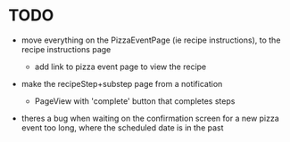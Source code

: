 # TODO
- move everything on the PizzaEventPage (ie recipe instructions), to the recipe instructions page
    - add link to pizza event page to view the recipe

- make the recipeStep+substep page from a notification
    - PageView with 'complete' button that completes steps 


- theres a bug when waiting on the confirmation screen for a new pizza event too long, where the scheduled date is in the past